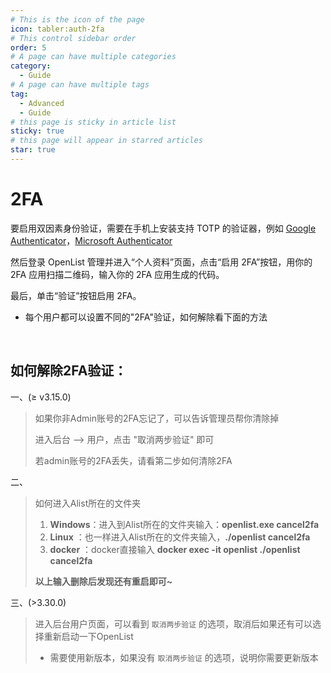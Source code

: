 ```yaml
---
# This is the icon of the page
icon: tabler:auth-2fa
# This control sidebar order
order: 5
# A page can have multiple categories
category:
  - Guide
# A page can have multiple tags
tag:
  - Advanced
  - Guide
# this page is sticky in article list
sticky: true
# this page will appear in starred articles
star: true
---
```


# 2FA

要启用双因素身份验证，需要在手机上安装支持 TOTP 的验证器，例如 [Google Authenticator](https://play.google.com/store/apps/details?id=com.google.android.apps.authenticator2)，[Microsoft Authenticator](https://support.microsoft.com/zh-cn/account-billing/%E4%B8%8B%E8%BD%BD%E5%B9%B6%E5%AE%89%E8%A3%85microsoft-authenticator%E5%BA%94%E7%94%A8-351498fc-850a-45da-b7b6-27e523b8702a)

然后登录 OpenList 管理并进入“个人资料”页面，点击“启用 2FA”按钮，用你的 2FA 应用扫描二维码，输入你的 2FA 应用生成的代码。

最后，单击“验证”按钮启用 2FA。

- 每个用户都可以设置不同的"2FA"验证，如何解除看下面的方法

<br/>

## **如何解除2FA验证：**

一、(≥ v3.15.0)

>如果你非Admin账号的2FA忘记了，可以告诉管理员帮你清除掉
>
>进入后台 --> 用户，点击 "取消两步验证" 即可
>
>若admin账号的2FA丢失，请看第二步如何清除2FA

二、

>如何进入Alist所在的文件夹
>
>   1. **Windows**：进入到Alist所在的文件夹输入：**openlist.exe cancel2fa**
>  2. **Linux**	   ：也一样进入Alist所在的文件夹输入，**./openlist cancel2fa**
>  3. **docker**	：docker直接输入 **docker exec -it openlist ./openlist cancel2fa**
>
> **以上输入删除后发现还有重启即可~**

三、(>3.30.0)

>进入后台用户页面，可以看到 `取消两步验证` 的选项，取消后如果还有可以选择重新启动一下OpenList
>
>- 需要使用新版本，如果没有 `取消两步验证` 的选项，说明你需要更新版本